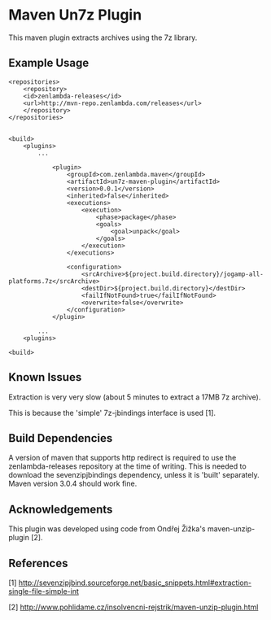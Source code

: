 Maven Un7z Plugin
=================

This maven plugin extracts archives using the 7z library.

Example Usage
-------------

	<repositories>
	    <repository>
		<id>zenlambda-releases</id>
		<url>http://mvn-repo.zenlambda.com/releases</url>
	    </repository>
	</repositories>


	<build>
		<plugins>
			...

				<plugin>
					<groupId>com.zenlambda.maven</groupId>
					<artifactId>un7z-maven-plugin</artifactId>
					<version>0.0.1</version>
					<inherited>false</inherited>
					<executions>
						<execution>
							<phase>package</phase>
							<goals>
								<goal>unpack</goal>
							</goals>
						</execution>
					</executions>

					<configuration>
						<srcArchive>${project.build.directory}/jogamp-all-platforms.7z</srcArchive>
						<destDir>${project.build.directory}</destDir>
						<failIfNotFound>true</failIfNotFound>
						<overwrite>false</overwrite>
					</configuration>
				</plugin>

			...
		<plugins>
			
	<build>


Known Issues
------------

Extraction is very very slow (about 5 minutes to extract a 17MB 7z archive).

This is because the 'simple' 7z-jbindings interface is used [1].

Build Dependencies
------------------

A version of maven that supports http redirect is required to use the zenlambda-releases 
repository at the time of writing. This is needed to download the sevenzipjbindings 
dependency, unless it is 'built' separately. Maven version 3.0.4 should work fine.

Acknowledgements
----------------

This plugin was developed using code from Ondřej Žižka's maven-unzip-plugin [2].

References
----------

[1] http://sevenzipjbind.sourceforge.net/basic_snippets.html#extraction-single-file-simple-int

[2] http://www.pohlidame.cz/insolvencni-rejstrik/maven-unzip-plugin.html

